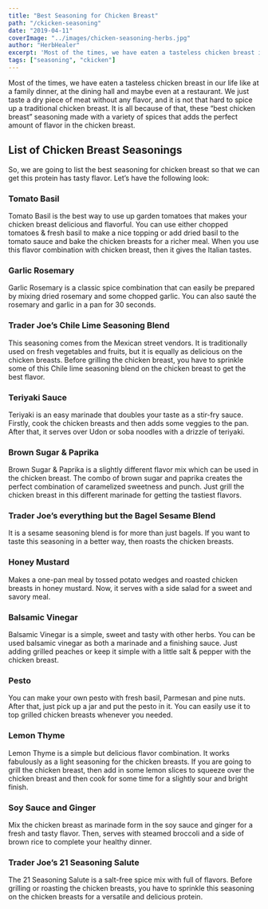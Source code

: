 ```yaml
---
title: "Best Seasoning for Chicken Breast"
path: "/ckicken-seasoning"
date: "2019-04-11"
coverImage: "../images/chicken-seasoning-herbs.jpg"
author: "HerbHealer"
excerpt: 'Most of the times, we have eaten a tasteless chicken breast in our life like at a family dinner, at the dining hall and maybe even at a restaurant. We just taste a dry piece of meat without any flavor, and it is not that hard to spice up a traditional chicken breast. It is all because of that, these “best chicken breast” seasoning made with a variety of spices that adds the perfect amount of flavor in the chicken breast.'
tags: ["seasoning", "ckicken"]
---
```


Most of the times, we have eaten a tasteless chicken breast in our life like at a family dinner, at the dining hall and maybe even at a restaurant. We just taste a dry piece of meat without any flavor, and it is not that hard to spice up a traditional chicken breast. It is all because of that, these “best chicken breast” seasoning made with a variety of spices that adds the perfect amount of flavor in the chicken breast.

## List of Chicken Breast Seasonings 

So, we are going to list the best seasoning for chicken breast so that we can get this protein has tasty flavor. Let’s have the following look:

### Tomato Basil 

Tomato Basil is the best way to use up garden tomatoes that makes your chicken breast delicious and flavorful. You can use either chopped tomatoes & fresh basil to make a nice topping or add dried basil to the tomato sauce and bake the chicken breasts for a richer meal. When you use this flavor combination with chicken breast, then it gives the Italian tastes.

### Garlic Rosemary 

Garlic Rosemary is a classic spice combination that can easily be prepared by mixing dried rosemary and some chopped garlic. You can also sauté the rosemary and garlic in a pan for 30 seconds.

### Trader Joe’s Chile Lime Seasoning Blend 

This seasoning comes from the Mexican street vendors. It is traditionally used on fresh vegetables and fruits, but it is equally as delicious on the chicken breasts. Before grilling the chicken breast, you have to sprinkle some of this Chile lime seasoning blend on the chicken breast to get the best flavor.

### Teriyaki Sauce 

Teriyaki is an easy marinade that doubles your taste as a stir-fry sauce. Firstly, cook the chicken breasts and then adds some veggies to the pan. After that, it serves over Udon or soba noodles with a drizzle of teriyaki.

### Brown Sugar & Paprika 

Brown Sugar & Paprika is a slightly different flavor mix which can be used in the chicken breast. The combo of brown sugar and paprika creates the perfect combination of caramelized sweetness and punch. Just grill the chicken breast in this different marinade for getting the tastiest flavors.

### Trader Joe’s everything but the Bagel Sesame Blend
It is a sesame seasoning blend is for more than just bagels. If you want to taste this seasoning in a better way, then roasts the chicken breasts.

### Honey Mustard

Makes a one-pan meal by tossed potato wedges and roasted chicken breasts in honey mustard. Now, it serves with a side salad for a sweet and savory meal.

### Balsamic Vinegar 

Balsamic Vinegar is a simple, sweet and tasty with other herbs. You can be used balsamic vinegar as both a marinade and a finishing sauce. Just adding grilled peaches or keep it simple with a little salt & pepper with the chicken breast.

### Pesto 

You can make your own pesto with fresh basil, Parmesan and pine nuts. After that, just pick up a jar and put the pesto in it. You can easily use it to top grilled chicken breasts whenever you needed.

### Lemon Thyme 

Lemon Thyme is a simple but delicious flavor combination. It works fabulously as a light seasoning for the chicken breasts. If you are going to grill the chicken breast, then add in some lemon slices to squeeze over the chicken breast and then cook for some time for a slightly sour and bright finish.

### Soy Sauce and Ginger 

Mix the chicken breast as marinade form in the soy sauce and ginger for a fresh and tasty flavor. Then, serves with steamed broccoli and a side of brown rice to complete your healthy dinner.

### Trader Joe’s 21 Seasoning Salute
The 21 Seasoning Salute is a salt-free spice mix with full of flavors. Before grilling or roasting the chicken breasts, you have to sprinkle this seasoning on the chicken breasts for a versatile and delicious protein.